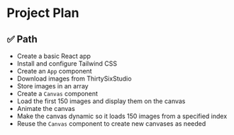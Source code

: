 # Project Plan

## ✅ Path

- Create a basic React app  
- Install and configure Tailwind CSS  
- Create an `App` component  
- Download images from ThirtySixStudio  
- Store images in an array  
- Create a `Canvas` component  
- Load the first 150 images and display them on the canvas  
- Animate the canvas  
- Make the canvas dynamic so it loads 150 images from a specified index  
- Reuse the `Canvas` component to create new canvases as needed  

